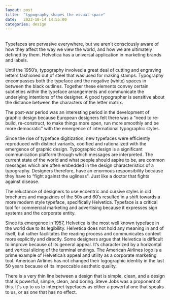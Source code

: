 ```yaml
---
layout: post
title:  "typography shapes the visual space"
date:   2023-10-14 14:55:00
categories: design
---
```

<br />
Typefaces are pervasive everywhere, but we aren't consciously aware of how they affect the way we view the world, and how we are ultimately defined by them. Helvetica has a universal application in marketing brands and labels. 

Until the 1950’s, typography involved a great deal of cutting and engraving letters fashioned out of steel that was used for making stamps. Typography encompasses both the typeface and the negative (white) spaces in between the black outlines. Together these elements convey certain subtleties within the typeface arrangements and communicate the underlying intentions of the designer. A good typographer is sensitive about the distance between the characters of the letter matrix. 

The post-war period was an interesting period in the development of graphic design because European designers felt there was a “need to re-build, re-construct, to make things more open, run more smoothly and be more democratic” with the emergence of international typographic styles. 

Since the rise of typeface digitization, new typefaces were efficiently reproduced with distinct variants, codified and rationalized with the emergence of graphic design. Typographic design is a significant communication platform through which messages are interpreted. The current state of the world and what people should aspire to be, are common messages which are often embedded in the design characteristics of a typography. Designers therefore, have an enormous responsibility because they have to “fight against the ugliness". Just like a doctor that fights against disease. 

The reluctance of designers to use eccentric and cursive styles in old brochures and magazines of the 50s and 60’s resulted in a shift towards a more modern style typeface, specifically Helvetica. Typeface is a critical tool for commercial marketing and advertising because it expresses sign systems and the corporate entity.

Since its emergence in 1957, Helvetica is the most well known typeface in the world due to its legibility. Helvetica does not hold any meaning in and of itself, but rather facilitates the reading process and communicates context more explicitly and directly. Some designers argue that Helvetica is difficult to improve because of its general appeal. It’s characterized by a horizontal and vertical slicing of the terminal endings. The American Airlines logo is a prime example of Helvetica’s appeal and utility as a corporate marketing tool. American Airlines has not changed their logographic identity in the last 50 years because of its impeccable aesthetic quality.

There is a very thin line between a design that is simple, clean, and a design that is powerful, simple, clean, and boring. Steve Jobs was a proponent of this. It's up to us to interpret typefaces as either a powerful one that speaks to us, or as one that has no effect.